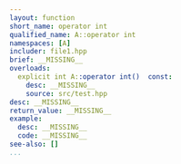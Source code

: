 ```yaml
---
layout: function
short_name: operator int
qualified_name: A::operator int
namespaces: [A]
includer: file1.hpp
brief: __MISSING__
overloads:
  explicit int A::operator int()  const:
    desc: __MISSING__
    source: src/test.hpp
desc: __MISSING__
return_value: __MISSING__
example:
  desc: __MISSING__
  code: __MISSING__
see-also: []
...
```

